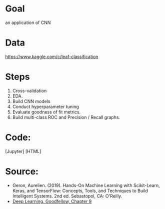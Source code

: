 # Goal
an application of CNN

# Data
https://www.kaggle.com/c/leaf-classification

# Steps
1. Cross-validation
2. EDA.
3. Build CNN models 
4. Conduct hyperparameter tuning
5. Evaluate goodness of fit metrics.
6. Build multi-class ROC and Precision / Recall graphs.

# Code:
[Jupyter]
[HTML]

# Source:
- Geron, Aurelien. (2019). Hands-On Machine Learning with Scikit-Learn, Keras, and TensorFlow: Concepts, Tools, and Techniques to Build Intelligent Systems. 2nd ed. Sebastopol, CA: O'Reilly.
- [Deep Learning, Goodfellow, Chapter 9](https://www.deeplearningbook.org/slides/09_conv.pdf)
